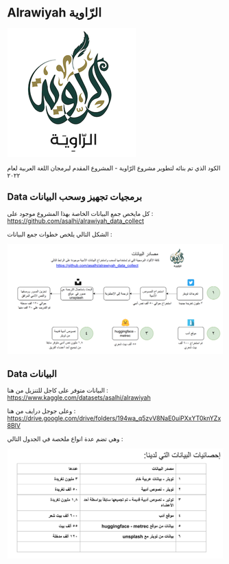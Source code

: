 # Alrawiyah الرّاوية

![logo_alrawiyah](logo_alrawiyah_small.png)


الكود الذي تم بنائه لتطوير مشروع الرّاوية - المشروع المقدم لبرمجان اللغة العربية لعام ٢٠٢٢


## Data برمجيات تجهيز وسحب البيانات

كل مايخص جمع البيانات الخاصة بهذا المشروع موجود على :
https://github.com/asalhi/alrawiyah_data_collect

الشكل التالي يلخص خطوات جمع البيانات :

![Alt text](https://raw.githubusercontent.com/asalhi/alrawiyah_data_collect/main/barmajan_data2.png?raw=true "Title")

## Data البيانات

البيانات متوفر على كاجل للتنزيل من هنا :
https://www.kaggle.com/datasets/asalhi/alrawiyah

وعلى جوجل درايف من هنا : 
https://drive.google.com/drive/folders/194wa_q5zvV8NaE0uiPXxYT0knYZx8BlV


وهي تضم عدة انواع ملخصة في الجدول التالي :


![Alt text](https://raw.githubusercontent.com/asalhi/alrawiyah_data_collect/main/info_about_data2.png?raw=true "Title")




